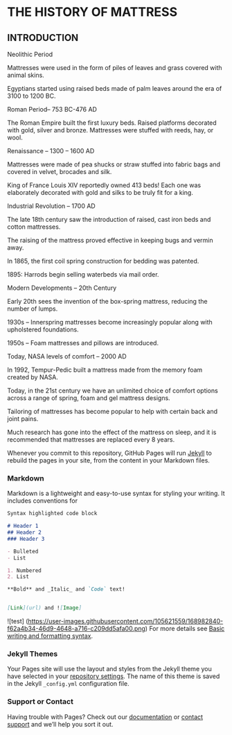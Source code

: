 # THE HISTORY OF MATTRESS

## INTRODUCTION
Neolithic Period

Mattresses were used in the form of piles of leaves and grass covered with animal skins.

Egyptians started using raised beds made of palm leaves around the era of 3100 to 1200 BC.

Roman Period– 753 BC-476 AD

The Roman Empire built the first luxury beds. Raised platforms decorated with gold, silver and bronze. Mattresses were stuffed with reeds, hay, or wool.

Renaissance – 1300 – 1600 AD

Mattresses were made of pea shucks or straw stuffed into fabric bags and covered in velvet, brocades and silk.

King of France Louis XIV reportedly owned 413 beds! Each one was elaborately decorated with gold and silks to be truly fit for a king.

Industrial Revolution – 1700 AD

The late 18th century saw the introduction of raised, cast iron beds and cotton mattresses.

The raising of the mattress proved effective in keeping bugs and vermin away.

In 1865, the first coil spring construction for bedding was patented.

1895: Harrods begin selling waterbeds via mail order.

Modern Developments – 20th Century

Early 20th sees the invention of the box-spring mattress, reducing the number of lumps.

1930s – Innerspring mattresses become increasingly popular along with upholstered foundations.

1950s – Foam mattresses and pillows are introduced.

Today, NASA levels of comfort – 2000 AD

In 1992, Tempur-Pedic built a mattress made from the memory foam created by NASA.

Today, in the 21st century we have an unlimited choice of comfort options across a range of spring, foam and gel mattress designs.

Tailoring of mattresses has become popular to help with certain back and joint pains.

Much research has gone into the effect of the mattress on sleep, and it is recommended that mattresses are replaced every 8 years.

Whenever you commit to this repository, GitHub Pages will run [Jekyll](https://jekyllrb.com/) to rebuild the pages in your site, from the content in your Markdown files.

### Markdown

Markdown is a lightweight and easy-to-use syntax for styling your writing. It includes conventions for

```markdown
Syntax highlighted code block

# Header 1
## Header 2
### Header 3

- Bulleted
- List

1. Numbered
2. List

**Bold** and _Italic_ and `Code` text!


[Link](url) and ![Image]


```
![test] (https://user-images.githubusercontent.com/105621559/168982840-f62a4b34-46d9-4648-a716-c209dd5afa00.png)
For more details see [Basic writing and formatting syntax](https://docs.github.com/en/github/writing-on-github/getting-started-with-writing-and-formatting-on-github/basic-writing-and-formatting-syntax).

### Jekyll Themes

Your Pages site will use the layout and styles from the Jekyll theme you have selected in your [repository settings](https://github.com/harisazlinshah/haris.github.io/settings/pages). The name of this theme is saved in the Jekyll `_config.yml` configuration file.

### Support or Contact

Having trouble with Pages? Check out our [documentation](https://docs.github.com/categories/github-pages-basics/) or [contact support](https://support.github.com/contact) and we’ll help you sort it out.
